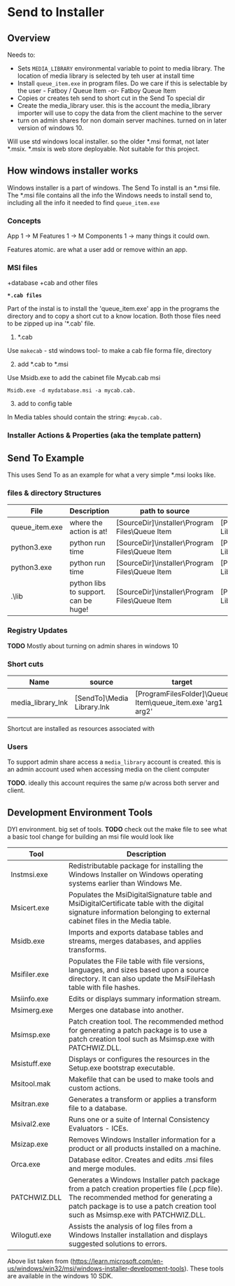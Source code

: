 # Send to Installer 

## Overview 

Needs to:
* Sets `MEDIA_LIBRARY` environmental variable to point to media library. The location of media library is selected by teh user at install time 
* Install `queue_item.exe` in program files. Do we care if this is selectable by the user - Fatboy / Queue Item -or- Fatboy Queue Item 
* Copies or creates teh send to short cut in the Send To special dir
* Create the media_library user. this is the account the media_library importer will use to copy the data from the client machine to the server
* turn on admin shares for non domain server machines. turned on in later version of windows 10. 

Will use std windows local installer. so the older *.msi format, not later *.msix. *.msix is web store deployable. Not suitable for this project. 

## How windows installer works

Windows installer is a part of windows. The Send To install is an  *.msi file. The *.msi file contains all the info the Windows needs to install send to, including all the info it needed to find `queue_item.exe` 

### Concepts

App 1 -> M Features 1 -> M Components 1 ->  many things it could own.

Features atomic. are what a user add or remove within an app. 


### MSI files 

+database
+cab and other files


**`*.cab files`**

Part of the instal is to install the 'queue_item.exe' app in the programs the directory and to copy a short cut to a know location. Both those files need to be zipped up ina '*.cab' file.  

1. *.cab

Use `makecab`  - std windows tool- to make a cab file forma file, directory

2. add *.cab to *.msi

Use Msidb.exe to add the cabinet file Mycab.cab msi

`Msidb.exe -d mydatabase.msi -a mycab.cab.` 

3. add to config table

In  Media tables should contain the string: `#mycab.cab.`

### Installer Actions & Properties (aka the template pattern)


## Send To Example 

This uses Send To as an example for what a very simple *.msi looks like. 

### files & directory Structures

| File | Description | path to source | path to target |
|---|---|---|---|
|queue_item.exe|where the action is at!| [SourceDir]\installer\Program Files\Queue Item | [ProgramFilesFolder]\Media Library\send_to_media_library.exe|
|python3.exe|python run time | [SourceDir]\installer\Program Files\Queue Item | [ProgramFilesFolder]\Media Library\send_to_media_library.exe|
|python3.exe|python run time | [SourceDir]\installer\Program Files\Queue Item | [ProgramFilesFolder]\Media Library\send_to_media_library.exe|
|.\lib |python libs to support. can be huge! | [SourceDir]\installer\Program Files\Queue Item | [ProgramFilesFolder]\Media Library\send_to_media_library.exe|

### Registry Updates 


**TODO** Mostly about turning on admin shares in windows 10 


### Short cuts 

| Name | source | target |
|---|---|---|
| media_library_lnk | [SendTo]\Media Library.lnk | [ProgramFilesFolder]\Queue Item\queue_item.exe 'arg1 arg2'|

Shortcut are installed as resources associated  with 

### Users 

To support admin share access a `media_library` account is created. this is an admin account used when accessing media on the client computer 

**TODO**. ideally this account requires the same p/w across both server and client.

## Development Environment Tools

DYI environment. big set of tools. **TODO** check out the make file to see what a basic tool change for building an msi file would look like 

| Tool | Description | 
| ---  | --- |
|Instmsi.exe|Redistributable package for installing the Windows Installer on Windows operating systems earlier than Windows Me. |
|Msicert.exe|Populates the MsiDigitalSignature table and MsiDigitalCertificate table with the digital signature information belonging to external cabinet files in the Media table. |
|Msidb.exe|Imports and exports database tables and streams, merges databases, and applies transforms. |
|Msifiler.exe|Populates the File table with file versions, languages, and sizes based upon a source directory. It can also update the MsiFileHash table with file hashes. |
|Msiinfo.exe|Edits or displays summary information stream. |
|Msimerg.exe|Merges one database into another. |
|Msimsp.exe	|Patch creation tool. The recommended method for generating a patch package is to use a patch creation tool such as Msimsp.exe with PATCHWIZ.DLL. |
|Msistuff.exe|Displays or configures the resources in the Setup.exe bootstrap executable. |
|Msitool.mak |Makefile that can be used to make tools and custom actions. |
|Msitran.exe |Generates a transform or applies a transform file to a database. |
|Msival2.exe |Runs one or a suite of Internal Consistency Evaluators - ICEs.|
|Msizap.exe |Removes Windows Installer information for a product or all products installed on a machine. |
|Orca.exe	|Database editor. Creates and edits .msi files and merge modules. |
|PATCHWIZ.DLL|Generates a Windows Installer patch package from a patch creation properties file (.pcp file). The recommended method for generating a patch package is to use a patch creation tool such as Msimsp.exe with PATCHWIZ.DLL. |
|Wilogutl.exe|Assists the analysis of log files from a Windows Installer installation and displays suggested solutions to errors. |

Above list taken from (https://learn.microsoft.com/en-us/windows/win32/msi/windows-installer-development-tools). These tools are available in the windows 10 SDK. 

